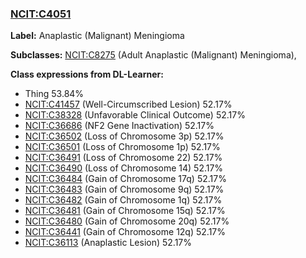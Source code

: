 
### [NCIT:C4051](http://purl.obolibrary.org/obo/NCIT_C4051)
**Label:** Anaplastic (Malignant) Meningioma

**Subclasses:** [NCIT:C8275](http://purl.obolibrary.org/obo/NCIT_C8275) (Adult Anaplastic (Malignant) Meningioma), 

**Class expressions from DL-Learner:**

- Thing 53.84%
- [NCIT:C41457](http://purl.obolibrary.org/obo/NCIT_C41457) (Well-Circumscribed Lesion) 52.17%
- [NCIT:C38328](http://purl.obolibrary.org/obo/NCIT_C38328) (Unfavorable Clinical Outcome) 52.17%
- [NCIT:C36686](http://purl.obolibrary.org/obo/NCIT_C36686) (NF2 Gene Inactivation) 52.17%
- [NCIT:C36502](http://purl.obolibrary.org/obo/NCIT_C36502) (Loss of Chromosome 3p) 52.17%
- [NCIT:C36501](http://purl.obolibrary.org/obo/NCIT_C36501) (Loss of Chromosome 1p) 52.17%
- [NCIT:C36491](http://purl.obolibrary.org/obo/NCIT_C36491) (Loss of Chromosome 22) 52.17%
- [NCIT:C36490](http://purl.obolibrary.org/obo/NCIT_C36490) (Loss of Chromosome 14) 52.17%
- [NCIT:C36484](http://purl.obolibrary.org/obo/NCIT_C36484) (Gain of Chromosome 17q) 52.17%
- [NCIT:C36483](http://purl.obolibrary.org/obo/NCIT_C36483) (Gain of Chromosome 9q) 52.17%
- [NCIT:C36482](http://purl.obolibrary.org/obo/NCIT_C36482) (Gain of Chromosome 1q) 52.17%
- [NCIT:C36481](http://purl.obolibrary.org/obo/NCIT_C36481) (Gain of Chromosome 15q) 52.17%
- [NCIT:C36480](http://purl.obolibrary.org/obo/NCIT_C36480) (Gain of Chromosome 20q) 52.17%
- [NCIT:C36441](http://purl.obolibrary.org/obo/NCIT_C36441) (Gain of Chromosome 12q) 52.17%
- [NCIT:C36113](http://purl.obolibrary.org/obo/NCIT_C36113) (Anaplastic Lesion) 52.17%


